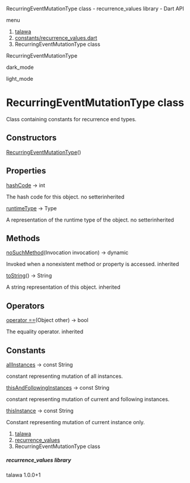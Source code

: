 




RecurringEventMutationType class - recurrence\_values library - Dart API







menu

1. [talawa](../index.html)
2. [constants/recurrence\_values.dart](../constants_recurrence_values/constants_recurrence_values-library.html)
3. RecurringEventMutationType class

RecurringEventMutationType


dark\_mode

light\_mode




# RecurringEventMutationType class


Class containing constants for recurrence end types.


## Constructors

[RecurringEventMutationType](../constants_recurrence_values/RecurringEventMutationType/RecurringEventMutationType.html)()




## Properties

[hashCode](../constants_recurrence_values/RecurringEventMutationType/hashCode.html)
→ int

The hash code for this object.
no setterinherited

[runtimeType](../constants_recurrence_values/RecurringEventMutationType/runtimeType.html)
→ Type

A representation of the runtime type of the object.
no setterinherited



## Methods

[noSuchMethod](../constants_recurrence_values/RecurringEventMutationType/noSuchMethod.html)(Invocation invocation)
→ dynamic


Invoked when a nonexistent method or property is accessed.
inherited

[toString](../constants_recurrence_values/RecurringEventMutationType/toString.html)()
→ String


A string representation of this object.
inherited



## Operators

[operator ==](../constants_recurrence_values/RecurringEventMutationType/operator_equals.html)(Object other)
→ bool


The equality operator.
inherited



## Constants

[allInstances](../constants_recurrence_values/RecurringEventMutationType/allInstances-constant.html)
→ const String

constant representing mutation of all instances.

[thisAndFollowingInstances](../constants_recurrence_values/RecurringEventMutationType/thisAndFollowingInstances-constant.html)
→ const String

constant representing mutation of current and following instances.

[thisInstance](../constants_recurrence_values/RecurringEventMutationType/thisInstance-constant.html)
→ const String

Constant representing mutation of current instance only.



 


1. [talawa](../index.html)
2. [recurrence\_values](../constants_recurrence_values/constants_recurrence_values-library.html)
3. RecurringEventMutationType class

##### recurrence\_values library





talawa
1.0.0+1






